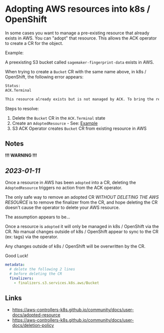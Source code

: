 # Adopting AWS resources into k8s / OpenShift

In some cases you want to manage a pre-existing resource that already exists in AWS. You can "adopt" that resource. This allows the ACK operator to create a CR for the object.

Example:

A preexisting S3 bucket called `sagemaker-fingerprint-data` exists in AWS.

When trying to create a `Bucket` CR with the same name above, in k8s / OpenShift, the following error appears:

```sh
Status:
ACK.Terminal

This resource already exists but is not managed by ACK. To bring the resource under ACK management, you should explicitly adopt the resource by creating a services.k8s.aws/AdoptedResource
```

Steps to resolve:

1. Delete the `Bucket` CR in the `ACK.Terminal` state
1. Create an `AdoptedResource` - See: [Example](adopt-sagemaker-fingerprint-data-cr.yml)
1. S3 ACK Operator creates `Bucket` CR from existing resource in AWS

## Notes

**!!! WARNING !!!**

## *2023-01-11*

Once a resource in AWS has been `adopted` into a CR, deleting the
`AdoptedResource` triggers no action from the ACK operator.

The only safe way to remove an adopted CR *WITHOUT DELETING THE AWS
RESOURCE* is to remove the finalizer
from the CR, and hope deleting the CR doesn't cause the operator
to delete your AWS resource.

The assumption appears to be...

Once a resource is `adopted` it will only
be managed in k8s / OpenShift via the CR. No manual changes outside of
k8s / OpenShift appear to sync to the CR (ex: tags) via the operator.

Any changes outside of k8s / OpenShift will be overwritten by the CR.

Good Luck!

```yaml
metadata:
  # delete the following 2 lines
  # before deleting the CR
  finalizers:
    - finalizers.s3.services.k8s.aws/Bucket
```

## Links

- https://aws-controllers-k8s.github.io/community/docs/user-docs/adopted-resource
- https://aws-controllers-k8s.github.io/community/docs/user-docs/deletion-policy
